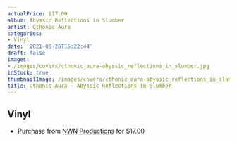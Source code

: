 ```yaml
---
actualPrice: $17.00
album: Abyssic Reflections in Slumber
artist: Cthonic Aura
categories:
- Vinyl
date: '2021-06-26T15:22:44'
draft: false
images:
- /images/covers/cthonic_aura-abyssic_reflections_in_slumber.jpg
inStock: true
thumbnailImage: /images/covers/cthonic_aura-abyssic_reflections_in_slumber-thumb.jpg
title: Cthonic Aura - Abyssic Reflections in Slumber
---
```


## Vinyl
* Purchase from [NWN Productions](http://shop.nwnprod.com/index.php?route=product/product&path=75&product_id=1753&sort=pd.name&order=ASC) for $17.00
